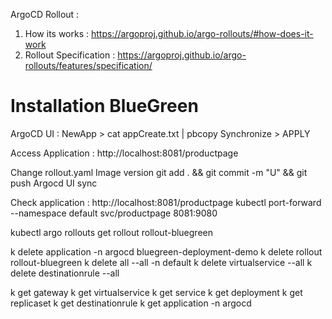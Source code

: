 ArgoCD Rollout : 
1. How its works : https://argoproj.github.io/argo-rollouts/#how-does-it-work
2. Rollout Specification : https://argoproj.github.io/argo-rollouts/features/specification/

# Installation BlueGreen

ArgoCD UI : NewApp > 
cat appCreate.txt | pbcopy
Synchronize > APPLY 

Access Application : http://localhost:8081/productpage

Change rollout.yaml Image version 
git add . && git commit -m "U" && git push
Argocd UI sync

Check application : http://localhost:8081/productpage
kubectl port-forward --namespace default svc/productpage 8081:9080

kubectl argo rollouts get rollout rollout-bluegreen

k delete application -n argocd bluegreen-deployment-demo
k delete rollout rollout-bluegreen
k delete all --all -n default
k delete virtualservice --all
k delete destinationrule --all

k get gateway
k get virtualservice
k get service
k get deployment
k get replicaset
k get destinationrule
k get application -n argocd
